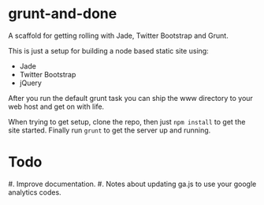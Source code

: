 grunt-and-done
==============

A scaffold for getting rolling with Jade, Twitter Bootstrap and Grunt.

This is just a setup for building a node based static site using:

*   Jade
*   Twitter Bootstrap
*   jQuery

After you run the default grunt task you can ship the www directory to your 
web host and get on with life.  

When trying to get setup, clone the repo, then just `npm install` to get the
site started.  Finally run `grunt` to get the server up and running.

Todo
====

#.  Improve documentation.
#.  Notes about updating ga.js to use your google analytics codes.

